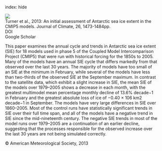 index: hide

<div class="Citation">
    <div class="Citation-thumb CitationThumb-linked"  data-href="https://doi.org/10.1175/jcli-d-12-00068.1">
      <img src="https://static.claimspace.cloud/climate-study-static/refs/thumbs/10/Turner_et_al_2013-thumb.png" />
    </div>

  <div class="Citation-body">
    <div class="Citation-text">Turner et al., 2013: An initial assessment of Antarctic sea ice extent in the CMIP5 models. <span class="Article-journal">Journal of Climate, </span><span class="Article-volume">26, </span>1473-1484pp.</div>
    <div class="Citation-links">
      <div class="CitationLink" data-href="https://doi.org/10.1175/jcli-d-12-00068.1">
        <div class="CitationLink-icon CitationLink-Doi"></div>
        <div class="CitationLink-text">DOI</div>
      </div>
      <div class="CitationLink" data-href="https://scholar.google.com/scholar?q=10.1175/jcli-d-12-00068.1">
        <div class="CitationLink-icon CitationLink-Scholar"></div>
        <div class="CitationLink-text">Google Scholar</div>
      </div>
    </div>
  </div>
</div>

This paper examines the annual cycle and trends in Antarctic sea ice extent (SIE) for 18 models used in phase 5 of the Coupled Model Intercomparison Project (CMIP5) that were run with historical forcing for the 1850s to 2005. Many of the models have an annual SIE cycle that differs markedly from that observed over the last 30 years. The majority of models have too small of an SIE at the minimum in February, while several of the models have less than two-thirds of the observed SIE at the September maximum. In contrast to the satellite data, which exhibit a slight increase in SIE, the mean SIE of the models over 1979–2005 shows a decrease in each month, with the greatest multimodel mean percentage monthly decline of 13.6% decade−1 in February and the greatest absolute loss of ice of −0.40 × 106 km2 decade−1 in September. The models have very large differences in SIE over 1860–2005. Most of the control runs have statistically significant trends in SIE over their full time span, and all of the models have a negative trend in SIE since the mid-nineteenth century. The negative SIE trends in most of the model runs over 1979–2005 are a continuation of an earlier decline, suggesting that the processes responsible for the observed increase over the last 30 years are not being simulated correctly.

<div class="Citation-copy">
&copy; American Meteorological Society, 2013
</div>